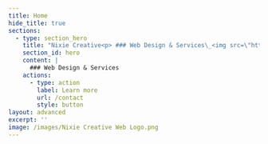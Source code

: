 ```yaml
---
title: Home
hide_title: true
sections:
  - type: section_hero
    title: "Nixie Creative<p> ### Web Design & Services\_<img src=\"https://www.w3schools.com/images/w3schools_green.jpg\" alt=\"W3Schools.com\" style=\"float:right;\"></p>"
    section_id: hero
    content: |
      ### Web Design & Services 
    actions:
      - type: action
        label: Learn more
        url: /contact
        style: button
layout: advanced
excerpt: ''
image: /images/Nixie Creative Web Logo.png
---
```

